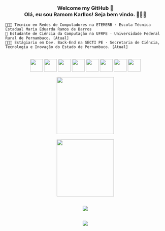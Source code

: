 ### 
<h3 align="center">  
Welcome my GitHub 👋 <br>Olá, eu sou Ramom Karllos! Seja bem vindo. 🚀🇧🇷
<br>

</h3>
 


```👨🏽‍🎓 Técnico em Redes de Computadores na ETEMERB · Escola Técnica Estadual Maria Eduarda Ramos de Barros```</br>
```🔭 Estudante de Ciência da Computação na UFRPE · Universidade Federal Rural de Pernambuco. [Atual]```</br>
```👨🏾‍💻 Estágiario em Dev. Back-End na SECTI PE · Secretaria de Ciência, Tecnologia e Inovação do Estado de Pernambuco. [Atual]```</br>



<div align="center" style="display: inline_block"><br>
  <img align="center" height="40" width="40" src="https://cdn.jsdelivr.net/gh/devicons/devicon/icons/visualstudio/visualstudio-plain.svg" />
  <img align="center" height="40" width="40" src="https://cdn.jsdelivr.net/gh/devicons/devicon/icons/vscode/vscode-original.svg" />
  <img align="center" height="40" width="40" src="https://cdn.jsdelivr.net/gh/devicons/devicon/icons/csharp/csharp-original.svg">
  <img align="center" height="40" width="40" src="https://cdn.jsdelivr.net/gh/devicons/devicon/icons/java/java-original.svg">
  <img align="center" height="40" width="40" src="https://cdn.jsdelivr.net/gh/devicons/devicon/icons/spring/spring-original.svg">
  <img align="center" height="40" width="40" src="https://cdn.jsdelivr.net/gh/devicons/devicon/icons/javascript/javascript-plain.svg">
  <img align="center" height="40" width="40" src="https://cdn.jsdelivr.net/gh/devicons/devicon/icons/html5/html5-original.svg">
  <img align="center" height="40" width="40" src="https://cdn.jsdelivr.net/gh/devicons/devicon/icons/css3/css3-original.svg">

  
</div><br>

<div align="center">
  <img height="180em" src="https://github-readme-stats-pv-rkzeraas-projects.vercel.app/api/top-langs/?username=rkzeraa&layout=compact&langs_count=8&border_radius=10px&theme=radical&hide=Less,jupyter%20notebook,scss"/>
</div>
<br>
<div align="center">

  <a href="https://github.com/RKzeraa">
  <img height="180em" src="https://github-readme-stats-pv-rkzeraas-projects.vercel.app/api?username=rkzeraa&show_icons=true&border_radius=10px&theme=radical&include_all_commits=true&count_public=true&count_private=true"/>
</div>
  
##
<h4 align="center">  
 <div>
   <a href="https://www.linkedin.com/in/ramomkarllos" target="_blank"><img src="https://img.shields.io/badge/-LinkedIn-%230077B5?style=for-the-badge&logo=linkedin&logoColor=white" target="_blank"></a>
 </div>
 <br>
 
 ![](https://komarev.com/ghpvc/?username=rkzeraa&style=for-the-badge)
<h4>
  


<!--
**RKzeraa/RKzeraa** is a ✨ _special_ ✨ repository because its `README.md` (this file) appears on your GitHub profile.

Here are some ideas to get you started:

- 🔭 I’m currently working on ...
- 🌱 I’m currently learning ...
- 👯 I’m looking to collaborate on ...
- 🤔 I’m looking for help with ...
- 💬 Ask me about ...
- 📫 How to reach me: ...
- 😄 Pronouns: ...
- ⚡ Fun fact: ...
-->
